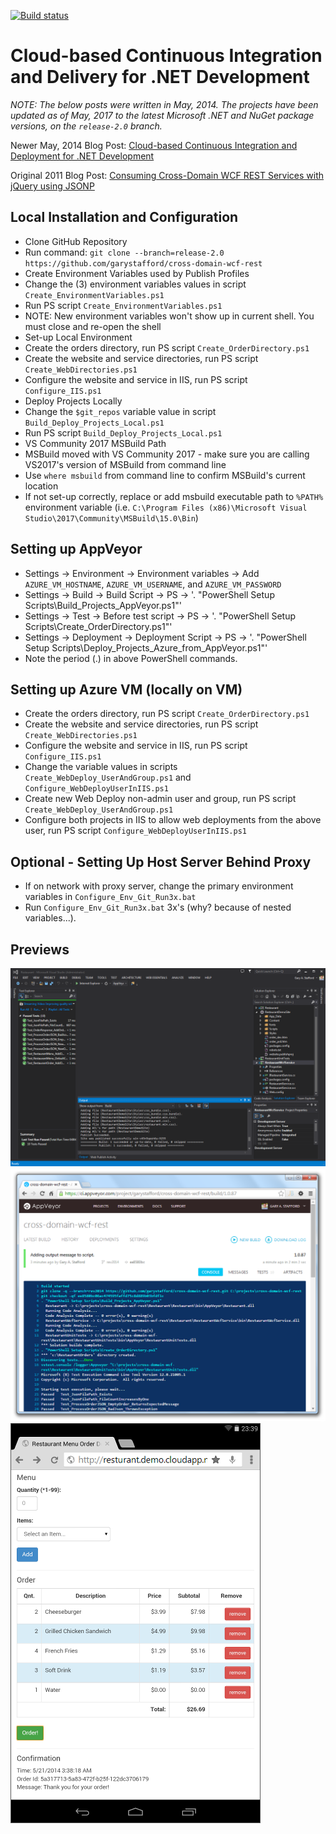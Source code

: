 [![Build status](https://ci.appveyor.com/api/projects/status/r1k65tywqe314gti)](https://ci.appveyor.com/project/garystafford/cross-domain-wcf-rest)

# Cloud-based Continuous Integration and Delivery for .NET Development

_NOTE: The below posts were written in May, 2014. The projects have been updated as of May, 2017 to the latest Microsoft .NET and NuGet package versions, on the `release-2.0` branch._

Newer May, 2014 Blog Post: [Cloud-based Continuous Integration and Deployment for .NET Development](http://wp.me/p1RD28-1aL)

Original 2011 Blog Post: [Consuming Cross-Domain WCF REST Services with jQuery using JSONP](http://wp.me/p1RD28-4)

## Local Installation and Configuration
*  Clone GitHub Repository
  *  Run command: `git clone --branch=release-2.0 https://github.com/garystafford/cross-domain-wcf-rest`
*  Create Environment Variables used by Publish Profiles
  *  Change the (3) environment variables values in script `Create_EnvironmentVariables.ps1`
  *  Run PS script `Create_EnvironmentVariables.ps1`
  *  NOTE: New environment variables won't show up in current shell. You must close and re-open the shell
*  Set-up Local Environment
  *  Create the orders directory, run PS script `Create_OrderDirectory.ps1`
  *  Create the website and service directories, run PS script `Create_WebDirectories.ps1`
  *  Configure the website and service in IIS, run PS script `Configure_IIS.ps1`
*  Deploy Projects Locally
  *  Change the `$git_repos` variable value in script `Build_Deploy_Projects_Local.ps1`
  *  Run PS script `Build_Deploy_Projects_Local.ps1`
*  VS Community 2017 MSBuild Path
  *  MSBuild moved with VS Community 2017 - make sure you are calling VS2017's version of MSBuild from command line
  *  Use `where msbuild` from command line to confirm MSBuild's current location
  *  If not set-up correctly, replace or add msbuild executable path to `%PATH%` environment variable (i.e. `C:\Program Files (x86)\Microsoft Visual Studio\2017\Community\MSBuild\15.0\Bin`)

## Setting up AppVeyor
*  Settings -> Environment -> Environment variables -> Add `AZURE_VM_HOSTNAME`, `AZURE_VM_USERNAME`, and `AZURE_VM_PASSWORD`
*  Settings -> Build -> Build Script -> PS -> '. "PowerShell Setup Scripts\Build_Projects_AppVeyor.ps1"'
*  Settings -> Test -> Before test script -> PS -> '. "PowerShell Setup Scripts\Create_OrderDirectory.ps1"'
*  Settings -> Deployment -> Deployment Script -> PS -> '. "PowerShell Setup Scripts\Deploy_Projects_Azure_from_AppVeyor.ps1"'
*  Note the period (.) in above PowerShell commands.

## Setting up Azure VM (locally on VM)
*  Create the orders directory, run PS script `Create_OrderDirectory.ps1`
*  Create the website and service directories, run PS script `Create_WebDirectories.ps1`
*  Configure the website and service in IIS, run PS script `Configure_IIS.ps1`
*  Change the variable values in scripts `Create_WebDeploy_UserAndGroup.ps1` and `Configure_WebDeployUserInIIS.ps1`
*  Create new Web Deploy non-admin user and group, run PS script `Create_WebDeploy_UserAndGroup.ps1`
*  Configure both projects in IIS to allow web deployments from the above user, run PS script `Configure_WebDeployUserInIIS.ps1`

## Optional - Setting Up Host Server Behind Proxy
*  If on network with proxy server, change the primary environment variables in `Configure_Env_Git_Run3x.bat`
*  Run `Configure_Env_Git_Run3x.bat` 3x's (why? because of nested variables...). 

## Previews
![Image1](https://github.com/garystafford/cross-domain-wcf-rest/blob/rev2014/images/VS2013ViewSolution.PNG?raw=true)
![Image2](https://github.com/garystafford/cross-domain-wcf-rest/blob/rev2014/images/AppVeyorLastBuild.PNG?raw=true')
![Image3](https://github.com/garystafford/cross-domain-wcf-rest/blob/rev2014/images/RevisedIU.PNG?raw=true')

